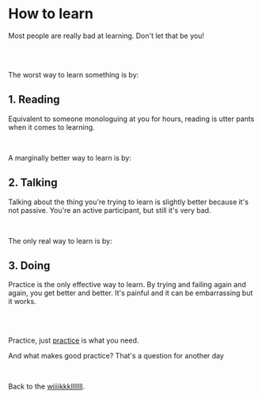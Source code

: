 # How to learn

Most people are really bad at learning. Don't let that be you!

<br>

<br>

The worst way to learn something is by:

## 1. Reading

Equivalent to someone monologuing at you for hours, reading is utter pants when it comes to learning.

<br>

A marginally better way to learn is by: 

## 2. Talking

Talking about the thing you're trying to learn is slightly better because it's not passive. You're an active participant, but still it's very bad.

<br>

The only real way to learn is by: 

## 3. Doing

Practice is the only effective way to learn. By trying and failing again and again, you get better and better. It's painful and it can be embarrassing but it works. 

<br>

<br>

Practice, just [practice](https://www.todepond.com/wikiblogarden/genocide/platform/) is what you need. 

And what makes good practice? That's a question for another day

<br>

Back to the [wiiiikkklllllll](/wikiblogarden).
